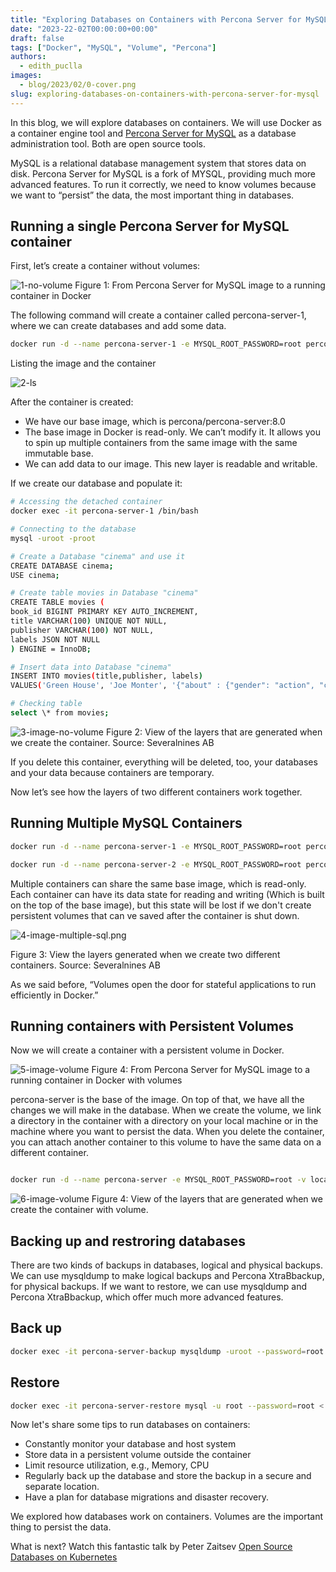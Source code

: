 ```yaml
---
title: "Exploring Databases on Containers with Percona Server for MySQL"
date: "2023-22-02T00:00:00+00:00"
draft: false
tags: ["Docker", "MySQL", "Volume", "Percona"]
authors:
  - edith_puclla
images:
  - blog/2023/02/0-cover.png
slug: exploring-databases-on-containers-with-percona-server-for-mysql
---
```


In this blog, we will explore databases on containers. We will use Docker as a container engine tool and [Percona Server for MySQL](https://www.percona.com/software/mysql-database/percona-server) as a database administration tool. Both are open source tools.

MySQL is a relational database management system that stores data on disk. Percona Server for MySQL is a fork of MYSQL, providing much more advanced features. To run it correctly, we need to know volumes because we want to “persist” the data, the most important thing in databases.

## Running a single Percona Server for MySQL container

First, let’s create a container without volumes:

![1-no-volume](/blog/2023/02/1-no-volume.png)
Figure 1: From Percona Server for MySQL image to a running container in Docker

The following command will create a container called percona-server-1, where we can create databases and add some data.

```bash
docker run -d --name percona-server-1 -e MYSQL_ROOT_PASSWORD=root percona/percona-server:8.0
```

Listing the image and the container

![2-ls](/blog/2023/02/2-ls.png)

After the container is created:

- We have our base image, which is percona/percona-server:8.0
- The base image in Docker is read-only. We can’t modify it. It allows you to spin up multiple containers from the same image with the same immutable base.
- We can add data to our image. This new layer is readable and writable.

If we create our database and populate it:

```bash
# Accessing the detached container
docker exec -it percona-server-1 /bin/bash
```

```bash
# Connecting to the database
mysql -uroot -proot
```

```bash
# Create a Database "cinema" and use it
CREATE DATABASE cinema;
USE cinema;
```

```bash
# Create table movies in Database "cinema"
CREATE TABLE movies (
book_id BIGINT PRIMARY KEY AUTO_INCREMENT,
title VARCHAR(100) UNIQUE NOT NULL,
publisher VARCHAR(100) NOT NULL,
labels JSON NOT NULL
) ENGINE = InnoDB;

# Insert data into Database "cinema"
INSERT INTO movies(title,publisher, labels)
VALUES('Green House', 'Joe Monter', '{"about" : {"gender": "action", "cool": true, "notes": "labeled"}}');

# Checking table
select \* from movies;
```

![3-image-no-volume](/blog/2023/02/3-image-no-volume.png)
Figure 2: View of the layers that are generated when we create the container.
Source: Severalnines AB

If you delete this container, everything will be deleted, too, your databases and your data because containers are temporary.

Now let’s see how the layers of two different containers work together.

## Running Multiple MySQL Containers

```bash
docker run -d --name percona-server-1 -e MYSQL_ROOT_PASSWORD=root percona/percona-server:8.0
```

```bash
docker run -d --name percona-server-2 -e MYSQL_ROOT_PASSWORD=root percona/percona-server:8.0
```

Multiple containers can share the same base image, which is read-only. Each container can have its data state for reading and writing (Which is built on the top of the base image), but this state will be lost if we don't create persistent volumes that can ve saved after the container is shut down.

![4-image-multiple-sql.png](/blog/2023/02/4-image-multiple-sql.png)

Figure 3: View the layers generated when we create two different containers. Source: Severalnines AB

As we said before, “Volumes open the door for stateful applications to run efficiently in Docker.”

## Running containers with Persistent Volumes

Now we will create a container with a persistent volume in Docker.

![5-image-volume](/blog/2023/02/5-image-volume.png)
Figure 4: From Percona Server for MySQL image to a running container in Docker with volumes

percona-server is the base of the image. On top of that, we have all the changes we will make in the database. When we create the volume, we link a directory in the container with a directory on your local machine or in the machine where you want to persist the data.
When you delete the container, you can attach another container to this volume to have the same data on a different container.

```bash

docker run -d --name percona-server -e MYSQL_ROOT_PASSWORD=root -v local-datadir:/var/lib/mysql percona/percona-server:8.0

```

![6-image-volume](/blog/2023/02/6-image-volume.png)
Figure 4: View of the layers that are generated when we create the container with volume.

## Backing up and restroring databases

There are two kinds of backups in databases, logical and physical backups.
We can use mysqldump to make logical backups and Percona XtraBbackup, for physical backups. If we want to restore, we can use mysqldump and Percona XtraBbackup, which offer much more advanced features.

## Back up

```bash
docker exec -it percona-server-backup mysqldump -uroot --password=root --single-transaction > /path/in/physical/host/dump.sql
```

## Restore

```bash
docker exec -it percona-server-restore mysql -u root --password=root < /path/in/physical/host/dump.sql
```

Now let's share some tips to run databases on containers:

- Constantly monitor your database and host system
- Store data in a persistent volume outside the container
- Limit resource utilization, e.g., Memory, CPU
- Regularly back up the database and store the backup in a secure and separate location.
- Have a plan for database migrations and disaster recovery.

We explored how databases work on containers. Volumes are the important thing to persist the data.

What is next? Watch this fantastic talk by Peter Zaitsev [Open Source Databases on Kubernetes](https://www.youtube.com/watch?v=b_COgWA1lvk&t=145s)
